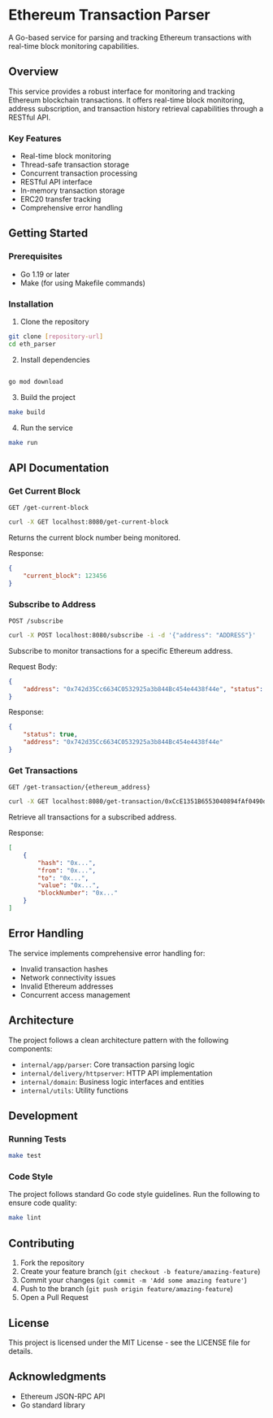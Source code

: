 # Ethereum Transaction Parser

A Go-based service for parsing and tracking Ethereum transactions with real-time block monitoring capabilities.

## Overview

This service provides a robust interface for monitoring and tracking Ethereum blockchain transactions. It offers real-time block monitoring, address subscription, and transaction history retrieval capabilities through a RESTful API.

### Key Features

- Real-time block monitoring
- Thread-safe transaction storage
- Concurrent transaction processing
- RESTful API interface
- In-memory transaction storage
- ERC20 transfer tracking
- Comprehensive error handling

## Getting Started

### Prerequisites

- Go 1.19 or later
- Make (for using Makefile commands)

### Installation

1. Clone the repository

```bash
git clone [repository-url]
cd eth_parser
```

2. Install dependencies

```bash

go mod download
```

3. Build the project

```bash
make build
```

4. Run the service

```bash
make run
```

## API Documentation

### Get Current Block

```
GET /get-current-block
```

```bash
curl -X GET localhost:8080/get-current-block
```

Returns the current block number being monitored.

Response:

```json
{
    "current_block": 123456
}
```

### Subscribe to Address

```
POST /subscribe
```

```bash
curl -X POST localhost:8080/subscribe -i -d '{"address": "ADDRESS"}'
```

Subscribe to monitor transactions for a specific Ethereum address.

Request Body:

```json
{
    "address": "0x742d35Cc6634C0532925a3b844Bc454e4438f44e", "status": true
}
```

Response:

```json
{
    "status": true,
    "address": "0x742d35Cc6634C0532925a3b844Bc454e4438f44e"
}
```

### Get Transactions

```
GET /get-transaction/{ethereum_address}
```

```bash
curl -X GET localhost:8080/get-transaction/0xCcE1351B6553040894fAf0490d8B7879B035DeF9
```

Retrieve all transactions for a subscribed address.

Response:

```json
[
    {
        "hash": "0x...",
        "from": "0x...",
        "to": "0x...",
        "value": "0x...",
        "blockNumber": "0x..."
    }
]
```

## Error Handling

The service implements comprehensive error handling for:

- Invalid transaction hashes
- Network connectivity issues
- Invalid Ethereum addresses
- Concurrent access management

## Architecture

The project follows a clean architecture pattern with the following components:

- `internal/app/parser`: Core transaction parsing logic
- `internal/delivery/httpserver`: HTTP API implementation
- `internal/domain`: Business logic interfaces and entities
- `internal/utils`: Utility functions

## Development

### Running Tests

```bash
make test
```

### Code Style

The project follows standard Go code style guidelines. Run the following to ensure code quality:

```bash
make lint
```

## Contributing

1. Fork the repository
2. Create your feature branch (`git checkout -b feature/amazing-feature`)
3. Commit your changes (`git commit -m 'Add some amazing feature'`)
4. Push to the branch (`git push origin feature/amazing-feature`)
5. Open a Pull Request

## License

This project is licensed under the MIT License - see the LICENSE file for details.

## Acknowledgments

- Ethereum JSON-RPC API
- Go standard library
